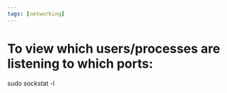 ```yaml
---
tags: [networking]
---
```


# To view which users/processes are listening to which ports:

sudo sockstat -l
